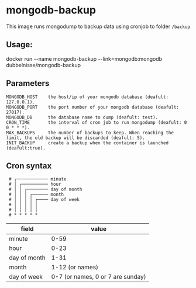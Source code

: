 # mongodb-backup
This image runs mongodump to backup data using cronjob to folder `/backup`

## Usage:

  docker run --name mongodb-backup --link=mongodb:mongodb dubbelnisse/mongodb-backup

## Parameters

    MONGODB_HOST    the host/ip of your mongodb database (deafult: 127.0.0.1).
    MONGODB_PORT    the port number of your mongodb database (deafult: 27017).
    MONGODB_DB      the database name to dump (deafult: test).
    CRON_TIME       the interval of cron job to run mongodump (deafult: 0 0 * * *).
    MAX_BACKUPS     the number of backups to keep. When reaching the limit, the old backup will be discarded (deafult: 5).
    INIT_BACKUP     create a backup when the container is launched (deafult:true).

## Cron syntax
```
 # ┌──────────── minute
 # │ ┌────────── hour
 # │ │ ┌──────── day of month
 # │ │ │ ┌────── month
 # │ │ │ │ ┌──── day of week
 # │ │ │ │ │
 # │ │ │ │ │
 # * * * * *
```
|     field    |        value        |
|--------------|---------------------|
|    minute    |         0-59        |
|     hour     |         0-23        |
| day of month |         1-31        |
|     month    |     1-12 (or names) |
|  day of week |     0-7 (or names, 0 or 7 are sunday)  |
